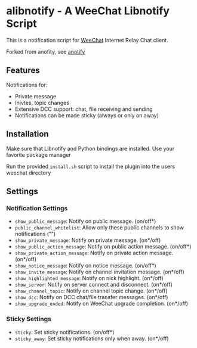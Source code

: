 # alibnotify - A WeeChat Libnotify Script

This is a notification script for [WeeChat](http://weechat.org) Internet Relay Chat client.

Forked from anofity, see [anotify](https://github.com/magnific0/weechat-anotify)

## Features

Notifications for:

- Private message
- Inivtes, topic changes
- Extensive DCC support: chat, file receiving and sending
- Notifications can be made sticky (always or only on away)

## Installation

Make sure that Libnotify and Python bindings are installed. Use your favorite package manager

Run the provided `install.sh` script to install the plugin into the users weechat directory

## Settings

### Notification Settings

- `show_public_message`: Notify on public message. (on/off*)
- `public_channel_whitelist`: Allow only these public channels to show notifications ("")
- `show_private_message`: Notify on private message. (on*/off)
- `show_public_action_message`: Notify on public action message. (on/off*)
- `show_private_action_message`: Notify on private action message. (on*/off)
- `show_notice_message`: Notify on notice message. (on/off*)
- `show_invite_message`: Notify on channel invitation message. (on*/off)
- `show_highlighted_message`: Notify on nick highlight. (on*/off)
- `show_server`: Notify on server connect and disconnect. (on*/off)
- `show_channel_topic`: Notify on channel topic change. (on*/off)
- `show_dcc`: Notify on DCC chat/file transfer messages. (on*/off)
- `show_upgrade_ended`: Notify on WeeChat upgrade completion. (on*/off)

### Sticky Settings

- `sticky`: Set sticky notifications. (on/off*)
- `sticky_away`: Set sticky notifications only when away. (on*/off)

